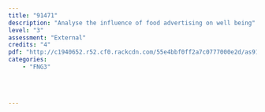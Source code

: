 ```yaml
---
title: "91471"
description: "Analyse the influence of food advertising on well being"
level: "3"
assessment: "External"
credits: "4"
pdf: "http://c1940652.r52.cf0.rackcdn.com/55e4bbf0ff2a7c0777000e2d/as91471.pdf"
categories:
    - "FNG3"
    
    
    
    
---
```

